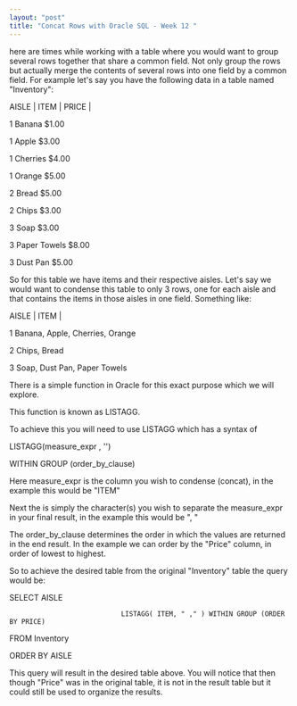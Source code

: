 ```yaml
---
layout: "post"
title: "Concat Rows with Oracle SQL - Week 12 "
---
```


here are times while working with a table where you would want to group several rows together that share a common field. Not only group the rows but actually merge the contents of several rows into one field by a common field. For example let's say you have the following data in a table named "Inventory":



AISLE                     |              ITEM                      |                              PRICE                    |



1                                        Banana                                                   $1.00

1                                        Apple                                                    $3.00

1                                        Cherries                                                 $4.00

1                                        Orange                                                   $5.00

2                                        Bread                                                    $5.00

2                                        Chips                                                    $3.00

3                                        Soap                                                     $3.00

3                                        Paper Towels                                             $8.00

3                                        Dust Pan                                                 $5.00



So for this table we have items and their respective aisles. Let's say we would want to condense this table to only 3 rows, one for each aisle and that contains the items in those aisles in one field. Something like:



AISLE                     |                                    ITEM                                                      |             



1                                                              Banana, Apple, Cherries, Orange                             

2                                                              Chips, Bread

3                                                              Soap, Dust Pan, Paper Towels



There is a simple function in Oracle for this exact purpose which we will explore.



This function is known as LISTAGG.



To achieve this you will need to use LISTAGG which has a syntax of



LISTAGG(measure_expr , '<delimiter>')

  WITHIN GROUP (order_by_clause)

 

Here measure_expr is the column you wish to condense (concat), in the example this would be "ITEM"

Next the <delimiter> is simply the character(s) you wish to separate the measure_expr in your final result, in the example this would be ", "

The order_by_clause determines the order in which the values are returned in the end result. In the example we can order by the "Price" column, in order of lowest to highest.



So to achieve the desired table from the original "Inventory" table the query would be:



SELECT AISLE

                                LISTAGG( ITEM, " ," ) WITHIN GROUP (ORDER BY PRICE)

FROM Inventory

ORDER BY AISLE



This query will result in the desired table above. You will notice that then though "Price" was in the original table, it is not in the result table but it could still be used to organize the results.
